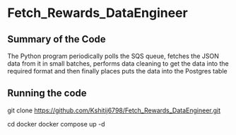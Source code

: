 # Fetch_Rewards_DataEngineer
## Summary of the Code
The Python program periodically polls the SQS queue, fetches the JSON data from it in small batches, performs data cleaning to get the data into the required format and then finally places puts the data into the Postgres table

## Running the code
  git clone https://github.com/Kshitij6798/Fetch_Rewards_DataEngineer.git

  cd docker
  docker compose up -d

